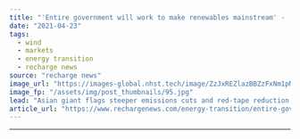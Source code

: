 ```yaml
---
title: "'Entire government will work to make renewables mainstream' -  Japan raises green ambitions"
date: "2021-04-23"
tags: 
  - wind
  - markets
  - energy transition
  - recharge news
source: "recharge news"
image_url: "https://images-global.nhst.tech/image/ZzJxREZlazBBZzFxNm1pMkxza2NUd1Vja2FvQ1hTU3dlcVZadmlGSm9BMD0=/nhst/binary/abf54ff0752a35dedfdd58444754369a"
image_fp: "/assets/img/post_thumbnails/95.jpg"
lead: "Asian giant flags steeper emissions cuts and red-tape reduction as momentum behind renewables grows"
article_url: "https://www.rechargenews.com/energy-transition/entire-government-will-work-to-make-renewables-mainstream-japan-raises-green-ambitions/2-1-1000524"
---
```


---
